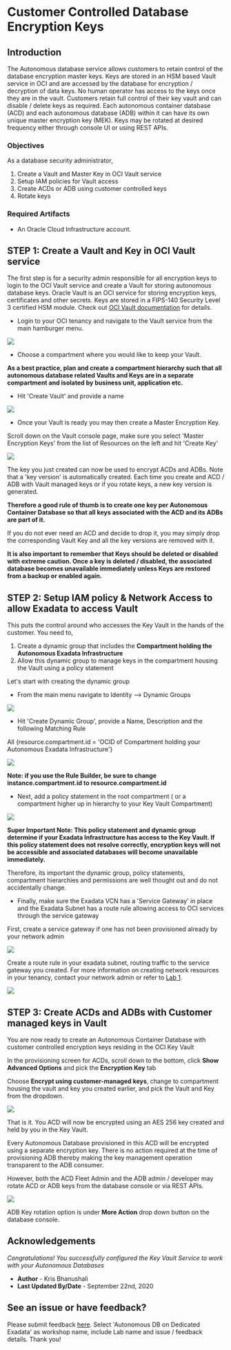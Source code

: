 # Customer Controlled Database Encryption Keys

## Introduction
The Autonomous database service allows customers to retain control of the database encryption master keys. Keys are stored in an HSM based Vault service in OCI and are accessed by the database for encryption / decryption of data keys. No human operator has access to the keys once they are in the vault. Customers retain full control of their key vault and can disable / delete keys as required. 
Each autonomous container database (ACD) and each autonomous database (ADB) within it can have its own unique master encryption key (MEK). Keys may be rotated at desired frequency either through console UI or using REST APIs.


### Objectives

As a database security administrator,
1. Create a Vault and Master Key in OCI Vault service 
2. Setup IAM policies for Vault access
3. Create ACDs or ADB using customer controlled keys
4. Rotate keys


### Required Artifacts

- An Oracle Cloud Infrastructure account.


## STEP 1: Create a Vault and Key in OCI Vault service

The first step is for a security admin responsible for all encryption keys to login to the OCI Vault service and create a Vault for storing autonomous database keys. Oracle Vault is an OCI service for storing encryption keys, certificates and other secrets. Keys are stored in a FIPS-140 Security Level 3 certified HSM module. Check out [OCI Vault documentation](https://docs.cloud.oracle.com/en-us/iaas/Content/KeyManagement/Concepts/keyoverview.htm) for details.


- Login to your OCI tenancy and navigate to the Vault service from the main hamburger menu.

![](./images/vault1.png)

- Choose a compartment where you would like to keep your Vault. 

**As a best practice, plan and create a compartment hierarchy such that all autonomous database related Vaults and Keys are in a separate compartment and isolated by business unit, application etc.**

- Hit 'Create Vault' and provide a name

![](./images/vault2.png)

- Once your Vault is ready you may then create a Master Encryption Key.

Scroll down on the Vault console page, make sure you select 'Master Encryption Keys' from the list of Resources on the left and hit 'Create Key'

![](./images/vault3.png)

The key you just created can now be used to encrypt ACDs and ADBs. Note that a 'key version' is automatically created. Each time you create and ACD / ADB with Vault managed keys or if you rotate keys, a new key version is generated. 

**Therefore a good rule of thumb is to create one key per Autonomous Container Database so that all keys associated with the ACD and its ADBs are part of it.**

If you do not ever need an ACD and decide to drop it, you may simply drop the corresponding Vault Key and all the key versions are removed with it. 

**It is also important to remember that Keys should be deleted or disabled with extreme caution. Once a key is deleted / disabled, the associated database becomes unavailable immediately unless Keys are restored from a backup or enabled again.**


## STEP 2: Setup IAM policy & Network Access to allow Exadata to access Vault

This puts the control around who accesses the Key Vault in the hands of the customer. You need to, 

1. Create a dynamic group that includes the **Compartment holding the Autonomous Exadata Infrastructure**
2. Allow this dynamic group to manage keys in the compartment housing the Vault using a policy statement

Let's start with creating the dynamic group

- From the main menu navigate to Identity --> Dynamic Groups

![](./images/dynamic.png)

- Hit 'Create Dynamic Group', provide a Name, Description and the following Matching Rule

All {resource.compartment.id = 'OCID of Compartment holding your Autonomous Exadata Infrastructure'}

![](./images/dynamic2.png)

**Note: if you use the Rule Builder, be sure to change instance.compartment.id to resource.compartment.id**

- Next, add a policy statement in the root compartment ( or a compartment higher up in hierarchy to your Key Vault Compartment)

![](./images/policy.png)


**Super Important Note: This policy statement and dynamic group determine if your Exadata Infrastructure has access to the Key Vault. If this policy statement does not resolve correctly, encryption keys will not be accessible and associated databases will become unavailable immediately.**

Therefore, its important the dynamic group,  policy statements, compartment hierarchies and permissions are well thought out and do not accidentally change.

- Finally, make sure the Exadata VCN has a 'Service Gateway' in place and the Exadata Subnet has a route rule allowing access to OCI services through the service gateway

First, create a service gateway if one has not been provisioned already by your network admin

![](./images/gateway.png)

Create a route rule in your exadata subnet, routing traffic to the service gateway you created. For more information on creating network resources in your tenancy, contact your network admin or refer to [Lab 1](?lab=lab-1-prepare-private-network-for-oci).

![](./images/routeRule.png)



## STEP 3: Create ACDs and ADBs with Customer managed keys in Vault

You are now ready to create an Autonomous Container Database with customer controlled encryption keys residing in the OCI Key Vault

In the provisioning screen for ACDs, scroll down to the bottom, click **Show Advanced Options** and pick the **Encryption Key** tab

Choose **Encrypt using customer-managed keys**, change to compartment housing the vault and key you created earlier, and pick the Vault and Key from the dropdown.

![](./images/create-acd.png)

That is it. You ACD will now be encrypted using an AES 256 key created and held by you in the Key Vault.

Every Autonomous Database provisioned in this ACD will be encrypted using a separate encryption key. There is no action required at the time of provisioning ADB thereby making the key management operation transparent to the ADB consumer. 

However, both the ACD Fleet Admin and the ADB admin / developer may rotate ACD or ADB keys from the database console or via REST APIs. 

![](./images/rotate-acd.png)

ADB Key rotation option is under **More Action** drop down button on the database console.


## Acknowledgements
*Congratulations! You successfully configured the Key Vault Service to work with your Autonomous Databases*

- **Author** - Kris Bhanushali
- **Last Updated By/Date** -  September 22nd, 2020


## See an issue or have feedback?  
Please submit feedback [here](https://apexapps.oracle.com/pls/apex/f?p=133:1:::::P1_FEEDBACK:1).   Select 'Autonomous DB on Dedicated Exadata' as workshop name, include Lab name and issue / feedback details. Thank you!
